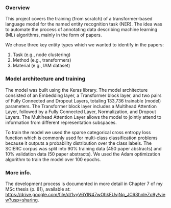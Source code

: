 ### Overview

This project covers the training (from scratch) of a transformer-based language model for the named entity recognition task (NER). 
The idea was to automate the process of annotating data describing machine learning (ML) algorithms, mainly in the form of papers.

We chose three key entity types which we wanted to identify in the papers: 

1. Task (e.g., node clustering)
2. Method (e.g., transformers)
3. Material (e.g., IAM dataset)



### Model architecture and training

The model was built using the Keras library. The model architecture consisted of an Embedding layer, a Transformer block layer, and two pairs
of Fully Connected and Dropout Layers, totaling 133,736 trainable (model) parameters. The Transformer block layer includes a Multihead Attention Layer, followed by a Fully
Connected Layer, Normalization, and Dropout Layers. The Multihead Attention Layer allows the model to jointly attend to information from different representation subspaces.

To train the model we used the sparse categorical cross entropy loss function which
is commonly used for multi-class classification problems because it outputs a probability
distribution over the class labels. The SCIERC corpus was split into 90% training data
(450 paper abstracts) and 10% validation data (50 paper abstracts). We used the Adam
optimization algorithm to train the model over 100 epochs.

### More info.

The development process is documented in more detail in Chapter 7 of my MSc thesis (p. 81), available at: https://drive.google.com/file/d/1vyV6YlN47wOhkFUvjNq_JC63hnleZo9y/view?usp=sharing.

